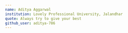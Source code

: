 ```yaml
---
name: Aditya Aggarwal
institution: Lovely Professional University, Jalandhar
quote: Always try to give your best
github_user: aditya-786
---
```





